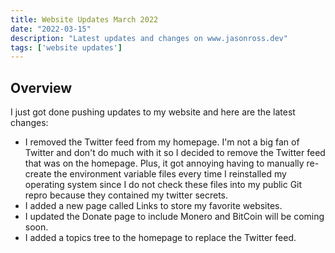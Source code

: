 ```yaml
---
title: Website Updates March 2022
date: "2022-03-15"
description: "Latest updates and changes on www.jasonross.dev"
tags: ['website updates']
---
```


## Overview

I just got done pushing updates to my website and here are the latest changes:

- I removed the Twitter feed from my homepage. I'm not a big fan of Twitter and don't do much with it so I decided to remove the Twitter feed that was on the homepage. Plus, it got annoying having to manually re-create the environment variable files every time I reinstalled my operating system since I do not check these files into my public Git repro because they contained my twitter secrets.
- I added a new page called Links to store my favorite websites.
- I updated the Donate page to include Monero and BitCoin will be coming soon.
- I added a topics tree to the homepage to replace the Twitter feed.
